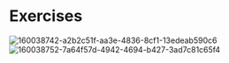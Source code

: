 # Exercises
![160038742-a2b2c51f-aa3e-4836-8cf1-13edeab590c6](https://user-images.githubusercontent.com/74465348/235140126-f069672e-d35d-476a-adb9-eeb54c79bf06.png)
![160038752-7a64f57d-4942-4694-b427-3ad7c81c65f4](https://user-images.githubusercontent.com/74465348/235140133-da53fa1b-e73b-4254-9422-ac7de2ade7fd.png)
